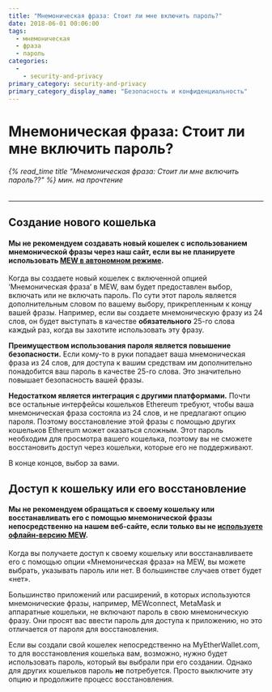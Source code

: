 ```yaml
---
title: "Мнемоническая фраза: Стоит ли мне включить пароль?"
date: 2018-06-01 00:06:00
tags:
  - мнемоническая
  - фраза
  - пароль
categories:
  - 
    - security-and-privacy
primary_category: security-and-privacy
primary_category_display_name: "Безопасность и конфиденциальность"
---
```


# __Мнемоническая фраза: Стоит ли мне включить пароль?__
###### {% read_time title "Мнемоническая фраза: Стоит ли мне включить пароль??" %} мин. на прочтение
***

## __Создание нового кошелька__
#### __Мы не рекомендуем создавать новый кошелек с использованием мнемонической фразы через наш сайт, если вы не планируете использовать [MEW в автономном режиме](/@@@@@@/offline/using-mew-offline).__

Когда вы создаете новый кошелек с включенной опцией ‘Мнемоническая фраза’ в MEW, вам будет предоставлен выбор, включать или не включать пароль. По сути этот пароль является дополнительным словом по вашему выбору, прикрепленным к концу вашей фразы. Например, если вы создаете мнемоническую фразу из 24 слов, он будет выступать в качестве **обязательного** 25-го слова каждый раз, когда вы захотите использовать эту фразу.

**Преимуществом использования пароля является повышение безопасности.** Если кому-то в руки попадает ваша мнемоническая фраза из 24 слов, для доступа к вашим средствам им дополнительно понадобится ваш пароль в качестве 25-го слова. Это значительно повышает безопасность вашей фразы.

**Недостатком является интеграция с другими платформами.** Почти все остальные интерфейсы кошельков Ethereum требуют, чтобы ваша мнемоническая фраза состояла из 24 слов, и не предлагают опцию пароля. Поэтому восстановление этой фразы с помощью других кошельков Ethereum может оказаться сложным. Этот пароль необходим для просмотра вашего кошелька, поэтому вы не сможете восстановить доступ через кошельки, которые его не поддерживают.

В конце концов, выбор за вами.


## __Доступ к кошельку или его восстановление__
#### __Мы не рекомендуем обращаться к своему кошельку или восстанавливать его с помощью мнемонической фразы непосредственно на нашем веб-сайте, если только вы не [используете офлайн-версию MEW](/@@@@@@/offline/using-mew-offline).__

Когда вы получаете доступ к своему кошельку или восстанавливаете его с помощью опции «Мнемоническая фраза» на MEW, вы можете выбрать, указывать пароль или нет. В большинстве случаев ответ будет «нет».

Большинство приложений или расширений, в которых используются мнемонические фразы, например, MEWconnect, MetaMask и аппаратные кошельки, не включают пароль в свою мнемоническую фразу. Они просят вас ввести пароль для доступа к приложению, но это отличается от пароля для восстановления.

Если вы создали свой кошелек непосредственно на MyEtherWallet.com, то для восстановления кошелька вам, возможно, нужно будет использовать пароль, который вы выбрали при его создании. Однако для других кошельков пароль **не** потребуется. Просто выключите эту опцию и продолжите процесс восстановления.